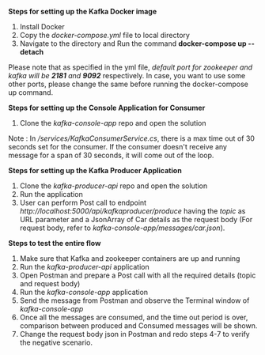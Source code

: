 **Steps for setting up the Kafka Docker image**

  1. Install Docker
  2. Copy the *docker-compose.yml* file to local directory
  3. Navigate to the directory and Run the command **docker-compose up --detach**

Please note that as specified in the yml file, *default port for zookeeper and kafka will be **2181** and **9092*** respectively. In case, you want to use some other ports, please change the same before running the docker-compose up command.


**Steps for setting up the Console Application for Consumer**

  1. Clone the *kafka-console-app* repo and open the solution
  
Note : In */services/KafkaConsumerService.cs*, there is a max time out of 30 seconds set for the consumer. If the consumer doesn't receive any message for a span of 30 seconds, it will come out of the loop.


**Steps for setting up the Kafka Producer Application**

  1. Clone the *kafka-producer-api* repo and open the solution
  2. Run the application
  3. User can perform Post call to endpoint *http://localhost:5000/api/kafkaproducer/produce* having the *topic* as URL parameter and a JsonArray of Car details as the request          body (For request body, refer to *kafka-console-app/messages/car.json*).


**Steps to test the entire flow**

  1. Make sure that Kafka and zookeeper containers are up and running
  2. Run the *kafka-producer-api* application
  3. Open Postman and prepare a Post call with all the required details (topic and request body)
  4. Run the *kafka-console-app* application
  5. Send the message from Postman and observe the Terminal window of *kafka-console-app*
  6. Once all the messages are consumed, and the time out period is over, comparison between produced and Consumed messages will be shown.
  7. Change the request body json in Postman and redo steps 4-7 to verify the negative scenario.
